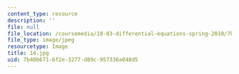 ```yaml
---
content_type: resource
description: ''
file: null
file_location: /coursemedia/18-03-differential-equations-spring-2010/7b40b6716f2e3277d89c957336a048d5_14.jpg
file_type: image/jpeg
resourcetype: Image
title: 14.jpg
uid: 7b40b671-6f2e-3277-d89c-957336a048d5
---
```

